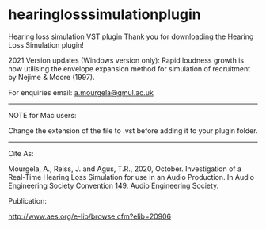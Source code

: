 # hearinglosssimulationplugin
Hearing loss simulation VST plugin
Thank you for downloading the Hearing Loss Simulation plugin! 

2021 Version updates (Windows version only): Rapid loudness growth is now utilising the envelope expansion method for simulation of recruitment by Nejime & Moore (1997).

For enquiries email: a.mourgela@qmul.ac.uk

-----------------------------------------
NOTE for Mac users:

Change the extension of the file to .vst before adding it to your plugin folder.

-----------------------------------------

Cite As: 

Mourgela, A., Reiss, J. and Agus, T.R., 2020, October. Investigation of a Real-Time Hearing Loss Simulation for use in an Audio Production. In Audio Engineering Society Convention 149. Audio Engineering Society.

Publication: 

http://www.aes.org/e-lib/browse.cfm?elib=20906
